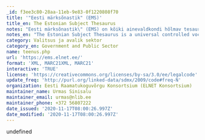```yaml
---
_id: f3ee3c80-28aa-11eb-9e83-0f1220808f70
title: '"Eesti märksõnastik" (EMS)'
title_en: The Estonian Subject Thesaurus
notes: "Eesti märksõnastik\" (EMS) on kõiki ainevaldkondi hõlmav tesauruse struktuuriga märksõnastik raamatute, perioodikaväljaannete, artiklite, nootide, helisalvestiste, kaartide jm teavikute eestikeelseks märksõnastamiseks ja infootsinguks. Märksõnastikku uuendatakse jooksvalt,  sellega tegeleb EMSi toimetus.\r\n\r\nEMSi märksõnu kasutatakse\r\n- e-kataloogis ESTER\r\n- Eesti artiklite andmebaasis ISE\r\n- rahvusbibliograafia andmebaasis ERB\r\n- rahvaraamatukogude koondkataloogis URRAM\r\n- raamatukogude info- ja kataloogisüsteemi RIKS kasutavates raamatukogudes\r\n- mitmel pool mujal.\r\nRahvaraamatukogudes ja kooliraamatukogudes on „Eesti märksõnastiku“ kasutamine teavikute märksõnastamiseks töökorralduse juhenditega kohustuslikuks tehtud.\r\n\r\nEMS võimaldab\r\n- sirvida märksõnu ainevaldkondade kaupa\r\n- sirvida eraldi vormi- ja žanrimärksõnu ning ajamärksõnu\r\n- otsida märksõnu sõna alguse või sõna osa järgi ning ingliskeelse vaste järgi\r\n- vaadelda otsitulemusi sõnaloendite ja täiskirjetena\r\n- koguda huvipakkuvad sõnad valimisse\r\n- printida, saata e-postiga või salvestada oma arvutisse sõnaloendeid ja kirjeid\r\n- otsida soovitud märksõnaga ELNET Konsortsiumi ja Eesti Rahvusraamatukogu andmebaasides (e-kataloog ESTER, artiklite andmebaas ISE, rahvusbibliograafia andmebaas ERB, digitaalarhiiv DIGAR) ning Google’is\r\n- tellida e-postiga püsiteadistus uute, muudetud ja kustutatud märksõnade kohta\r\n- masin-masin-päringutele saab vastuse inimloetava Marc-kirjena, masinloetavas Marc21-vormingus või MarcXML-vormingus.\r\n\r\nEMSi maht on ligikaudu 61 000 märksõna ja äraviiteterminit (sünonüümi). Täpse ülevaate annab leht „EMS arvudes“. Märksõnastik sisaldab ka kohanimesid, kuid ei sisalda isikute, asutuste ega organisatsioonide nimesid. Märksõnastikku tehtavad muudatused kajastuvad EMSis reaalajas.\r\n\r\nEMS on veebis tasuta kättesaadav. Kokkuleppel ELNET Konsortsiumiga võib EMSi andmestikku ja tarkvara kasutada infosüsteemide arendamisel."
notes_en: "The Estonian Subject Thesaurus is a universal controlled vocabulary in Estonian for indexing and searching various library material.\r\nThe official name of the thesaurus is \"Eesti märksõnastik\" and its official abbreviation is EMS. In English the thesaurus is called \"Estonian Subject Thesaurus\".\r\n\r\nThe subject terms from EMS are used\r\n- in the online catalogue ESTER\r\n- in the database of Estonian articles ISE\r\n- in the union catalogue URRAM of the Estonian public libraries\r\n- in various other catalogues and bibliographic databases of Estonia.\r\n\r\nThe database of EMS enables\r\n- to browse subject terms by subject fields\r\n- to browse form/genre and chronological terms\r\n- to search terms by exact match or by part of word\r\n- to search terms by English equivalent\r\n- to view search results as word lists or as full records\r\n- to search by every term in the online catalogue ESTER, in the database of Estonian articles ISE, in the digital archive Digar, in the database of the Estonian national bibliography ERB, or in Google\r\n- to print, e-mail or save into file selected word lists or full records\r\n- to subscribe current awareness service for new, changed and deleted subject terms\r\n- to download data as mnemonic Marc21, machine-readable Marc21 or MarcXML record.\r\n\r\nEMS includes about 61 000 preferred and nonpreferred terms."
category: Valitsus ja avalik sektor
category_en: Government and Public Sector
name: teenus.php
url: 'https://ems.elnet.ee/'
format: 'XML, MARC21XML, MARC21'
interactive: 'TRUE'
license: 'https://creativecommons.org/licenses/by-sa/3.0/ee/legalcode'
update_freq: 'http://purl.org/linked-data/sdmx/2009/code#freq-N'
organization: Eesti Raamatukoguvõrgu Konsortsium (ELNET Konsortsium)
maintainer_name: Urmas Sinisalu
maintainer_email: urmas@nlib.ee
maintainer_phone: +372 56807222
date_issued: '2020-11-17T08:00:26.997Z'
date_modified: '2020-11-17T08:00:26.997Z'
---
```

undefined
